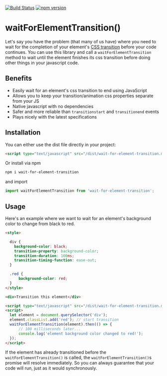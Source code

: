 [![Build Status](https://travis-ci.org/mkay581/wait-for-element-transition.svg?branch=master)](https://travis-ci.org/mkay581/wait-for-element-transition)
[![npm version](https://badge.fury.io/js/wait-for-element-transition.svg)](https://badge.fury.io/js/wait-for-element-transition)

# waitForElementTransition()

Let's say you have the problem (that many of us have) where you need to wait for the completion of your element's
 [CSS transition](https://developer.mozilla.org/en-US/docs/Web/Guide/CSS/Using_CSS_transitions)
 before your code continues. You can use this library and call a `waitForElementTransition` method to wait until 
 the element finishes its css transition before doing other things in your javascript code. 

## Benefits

* Easily wait for an element's css transition to end using JavaScript
* Allows you to keep your transition/animation css properties separate from your JS
* Native javascript with no dependencies
* Safer and more reliable than `transitionstart` and `transitionend` events
* Plays nicely with the latest specifications

## Installation

You can either use the dist file directly in your project:

```html
<script type="text/javascript" src="/dist/wait-for-element-transition.min.js"></script>
```

Or install via npm

```bash
npm i wait-for-element-transition
```

and import

```javascript
import waitForElementTransition from 'wait-for-element-transition';
```


## Usage

Here's an example where we want to wait for an element's background color to change from black to red.

```html
<style>

  div {
    background-color: black;
    transition-property: background-color;
    transition-duration: 100ms;
    transition-timing-function: ease-out;
  }

  .red {
      background-color: red;
  }
</style>

<div>Transition this element</div>

<script type="text/javascript" src="/dist/wait-for-element-transition.min.js"></script>
<script>
  let element = document.querySelector('div');
  element.classList.add('red'); // start transition
  waitForElementTransition(element).then(() => {
      // 100 milliseconds later...
      console.log('element background color changed to red!');
  });
</script>

```

If the element has already transitioned before the `waitForElementTransition()` is called, the `waitForElementTransition()`s 
promise will resolve immediately. So you can always guarantee that your code will run, just as it would synchronously.



